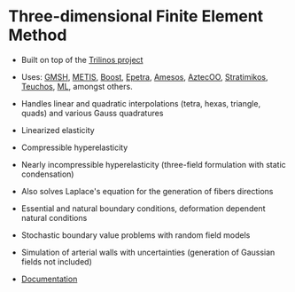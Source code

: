 # Three-dimensional Finite Element Method  

* Built on top of the [Trilinos project](https://github.com/trilinos/Trilinos)

* Uses: [GMSH](http://gmsh.info/), [METIS](http://glaros.dtc.umn.edu/gkhome/metis/metis/overview), [Boost](https://www.boost.org/), [Epetra](https://trilinos.org/packages/epetra/), [Amesos](https://trilinos.org/packages/amesos/), [AztecOO](https://trilinos.org/packages/aztecoo/), [Stratimikos](https://trilinos.org/packages/stratimikos/), [Teuchos](https://trilinos.org/packages/teuchos/), [ML](https://trilinos.org/packages/ml/), amongst others.
* Handles linear and quadratic interpolations (tetra, hexas, triangle, quads) and various Gauss quadratures
* Linearized elasticity
* Compressible hyperelasticity
* Nearly incompressible hyperelasticity (three-field formulation with static condensation)
* Also solves Laplace's equation for the generation of fibers directions
* Essential and natural boundary conditions, deformation dependent natural conditions
* Stochastic boundary value problems with random field models
* Simulation of arterial walls with uncertainties (generation of Gaussian fields not included)
* [Documentation](https://bstaber.github.io/Trilinos/inherits.html)


